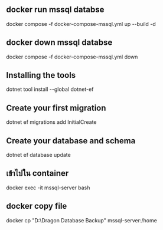 ## docker run mssql databse
docker compose -f docker-compose-mssql.yml up --build  -d

## docker down mssql databse
docker compose -f docker-compose-mssql.yml down

## Installing the tools
dotnet tool install --global dotnet-ef

## Create your first migration
dotnet ef migrations add InitialCreate

## Create your database and schema
dotnet ef database update

## เข้าไปใน container
docker exec -it  mssql-server bash

## docker copy file
docker cp "D:\Dragon Database Backup" mssql-server:/home